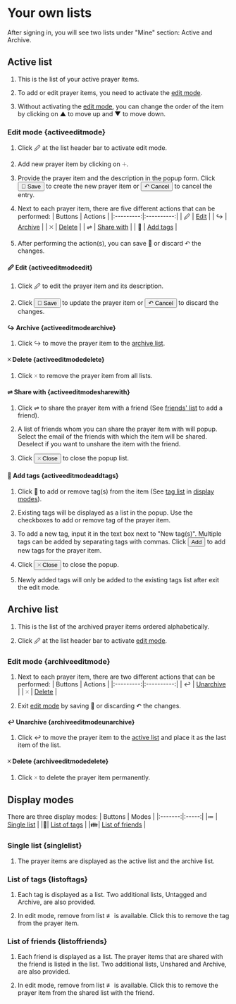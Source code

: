# Your own lists

After signing in, you will see two lists under "Mine" section: <span class="listhead">Active</span> and <span class="listhead">Archive</span>.

## Active list

1. This is the list of your active prayer items.

2. To add or edit prayer items, you need to activate the [edit mode](#activeeditmode).

3. Without activating the [edit mode](#activeeditmode), you can change the order of the item by clicking on <span class="actions">&#x25b2;</span> to move up and <span class="actions">&#x25bc;</span> to move down.

### Edit mode {activeeditmode}

1. Click <span class="listhead">&#x1f589;</span> at the list header bar to activate edit mode.

2. Add new prayer item by clicking on <span class="actions">&#x1f7a1;</span>.

3. Provide the prayer item and the description in the popup form. Click <button type="button">&#x1f4be; Save</button> to create the new prayer item or <button type="button">&#x21b6; Cancel</button> to cancel the entry.

4. Next to each prayer item, there are five different actions that can be performed:
| Buttons   | Actions    |
|:---------:|:----------:|
| &#x1f589; | [Edit](#activeeditmodeedit)       |
| &#x21aa;  | [Archive](#activeeditmodearchive)    |
| &#x1f7a8; | [Delete](#activeeditmodedelete)     |
| &#x21cc;  | [Share with](#activeeditmodesharewith) |
| &#x1f516; | [Add tags](#activeeditmodeaddtags)   |

5. After performing the action(s), you can save <span class="listhead">&#x1f4be;</span> or discard <span class="listhead">&#x21b6;</span> the changes.


#### &#x1f589; Edit  {activeeditmodeedit}

1. Click <span class="actions">&#x1f589;</span> to edit the prayer item and its description.

2. Click <button type="button">&#x1f4be; Save</button> to update the prayer item or <button type="button">&#x21b6; Cancel</button> to discard the changes.

#### &#x21aa; Archive {activeeditmodearchive}

1. Click <span class="actions">&#x21aa;</span> to move the prayer item to the [archive list](#archivelist).

#### &#x1f7a8; Delete {activeeditmodedelete}

1. Click <span class="actions">&#x1f7a8;</span> to remove the prayer item from all lists.

#### &#x21cc; Share with {activeeditmodesharewith}

1. Click <span class="actions">&#x21cc;</span> to share the prayer item with a friend (See [friends' list](?f=friendlists#friendslist) to add a friend).

2. A list of friends whom you can share the prayer item with will popup. Select the email of the friends with which the item will be shared. Deselect if you want to unshare the item with the friend.

3. Click <button type="button">&#x1f7a8; Close</button> to close the popup list.

#### &#x1f516; Add tags {activeeditmodeaddtags}

1. Click <span class="actions">&#x1f516;</span> to add or remove tag(s) from the item (See [tag list](#taglist) in [display modes](#displaymodes)).

2. Existing tags will be displayed as a list in the popup. Use the checkboxes to add or remove tag of the prayer item.

3. To add a new tag, input it in the text box next to "New tag(s)". Multiple tags can be added by separating tags with commas. Click <button type="button">Add</button> to add new tags for the prayer item. 

4. Click <button type="button">&#x1f7a8; Close</button> to close the popup.

5. Newly added tags will only be added to the existing tags list after exit the edit mode.

## Archive list

1. This is the list of the archived prayer items ordered alphabetically.

2. Click <span class="listhead">&#x1f589;</span> at the list header bar to activate [edit mode](#archivededitmode).

### Edit mode {archiveeditmode}

1. Next to each prayer item, there are two different actions that can be performed:
| Buttons   | Actions    |
|:---------:|:----------:|
| &#x21a9;  | [Unarchive](#archiveeditmodeunarchive)    |
| &#x1f7a8; | [Delete](#archiveeditmodedelete)     |

2. Exit [edit mode](#archivededitmode) by saving <span class="listhead">&#x1f4be;</span> or discarding <span class="listhead">&#x21b6;</span> the changes.

#### &#x21a9; Unarchive {archiveeditmodeunarchive}

1. Click <span class="actions">&#x21a9;</span> to move the prayer item to the [active list](#activelist) and place it as the last item of the list.

#### &#x1f7a8; Delete {archiveeditmodedelete}

1. Click <span class="actions">&#x1f7a8;</span> to delete the prayer item permanently.

## Display modes

There are three display modes: 
| Buttons | Modes |
|:-------:|:-----:|
|&#x2254; | [Single list](#singlelist) |
|&#x1f516;| [List of tags](#listoftags) |
|&#x1f46a;| [List of friends](#listoffriends) |


### Single list {singlelist}

1. The prayer items are displayed as the active list and the archive list.

### List of tags {listoftags}

1. Each tag is displayed as a list. Two additional lists, <span class="listhead">Untagged</span> and <span class="listhead">Archive</span>, are also provided.

2. In edit mode, remove from list <span class="actions">&#x2262;</span> is available. Click this to remove the tag from the prayer item.

### List of friends {listoffriends}

1. Each friend is displayed as a list. The prayer items that are shared with the friend is listed in the list. Two additional lists, <span class="listhead">Unshared</span> and <span class="listhead">Archive</span>, are also provided.

2. In edit mode, remove from list <span class="actions">&#x2262;</span> is available. Click this to remove the prayer item from the shared list with the friend.